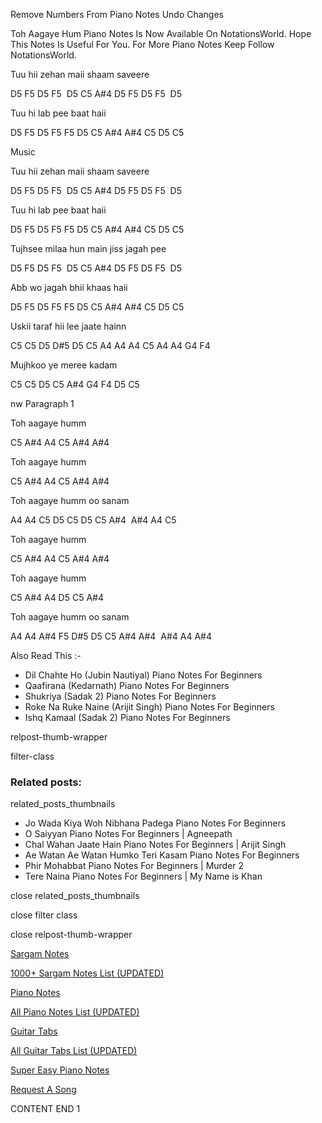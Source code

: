 
Remove Numbers From Piano Notes
Undo Changes

Toh Aagaye Hum Piano Notes Is Now Available On NotationsWorld. Hope This Notes Is Useful For You. For More Piano Notes Keep Follow NotationsWorld.

Tuu hii zehan maii shaam saveere

D5 F5 D5 F5  D5 C5 A#4 D5 F5 D5 F5  D5

Tuu hi lab pee baat haii

D5 F5 D5 F5 F5 D5 C5 A#4 A#4 C5 D5 C5

Music

Tuu hii zehan maii shaam saveere

D5 F5 D5 F5  D5 C5 A#4 D5 F5 D5 F5  D5

Tuu hi lab pee baat haii

D5 F5 D5 F5 F5 D5 C5 A#4 A#4 C5 D5 C5

Tujhsee milaa hun main jiss jagah pee

D5 F5 D5 F5  D5 C5 A#4 D5 F5 D5 F5  D5

Abb wo jagah bhii khaas haii

D5 F5 D5 F5 F5 D5 C5 A#4 A#4 C5 D5 C5

Uskii taraf hii lee jaate hainn

C5 C5 D5 D#5 D5 C5 A4 A4 A4 C5 A4 A4 G4 F4

Mujhkoo ye meree kadam

C5 C5 D5 C5 A#4 G4 F4 D5 C5

nw Paragraph 1

Toh aagaye humm

C5 A#4 A4 C5 A#4 A#4

Toh aagaye humm

C5 A#4 A4 C5 A#4 A#4

Toh aagaye humm oo sanam

A4 A4 C5 D5 C5 D5 C5 A#4  A#4 A4 C5

Toh aagaye humm

C5 A#4 A4 C5 A#4 A#4

Toh aagaye humm

C5 A#4 A4 D5 C5 A#4

Toh aagaye humm oo sanam

A4 A4 A#4 F5 D#5 D5 C5 A#4 A#4  A#4 A4 A#4

Also Read This :-

* Dil Chahte Ho (Jubin Nautiyal) Piano Notes For Beginners
* Qaafirana (Kedarnath) Piano Notes For Beginners
* Shukriya (Sadak 2) Piano Notes For Beginners
* Roke Na Ruke Naine (Arijit Singh) Piano Notes For Beginners
* Ishq Kamaal (Sadak 2) Piano Notes For Beginners

relpost-thumb-wrapper

filter-class

### Related posts:

related_posts_thumbnails

* Jo Wada Kiya Woh Nibhana Padega Piano Notes For Beginners
* O Saiyyan Piano Notes For Beginners | Agneepath
* Chal Wahan Jaate Hain Piano Notes For Beginners | Arijit Singh
* Ae Watan Ae Watan Humko Teri Kasam Piano Notes For Beginners
* Phir Mohabbat Piano Notes For Beginners | Murder 2
* Tere Naina Piano Notes For Beginners | My Name is Khan

close related_posts_thumbnails

close filter class

close relpost-thumb-wrapper

[Sargam Notes](https://www.notationsworld.com/sargam-notes.html)

[1000+ Sargam Notes List (UPDATED)](https://www.notationsworld.com/all-songs-list-sargam-notes.html)

[Piano Notes](https://www.notationsworld.com/piano-notes.html)

[All Piano Notes List (UPDATED)](https://www.notationsworld.com/all-songs-list-piano-notes.html)

[Guitar Tabs](https://www.notationsworld.com/guitar-tabs.html)

[All Guitar Tabs List (UPDATED)](https://www.notationsworld.com/all-songs-list-guitar-tabs.html)

[Super Easy Piano Notes](https://studywall.in/)

[Request A Song](https://www.notationsworld.com/request-a-song.html)

CONTENT END 1

